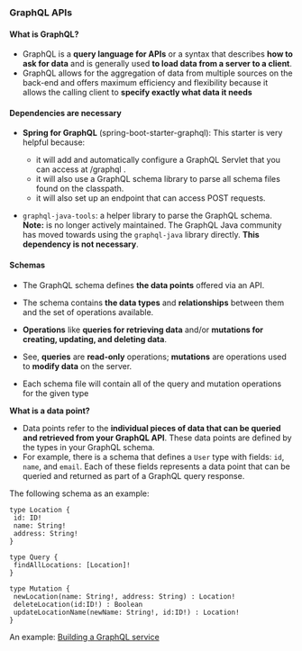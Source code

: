 ### GraphQL APIs

#### What is GraphQL?

- GraphQL is a **query language for APIs** or a syntax that describes **how to ask for data** and is generally used **to load data from a server to a client**.
- GraphQL allows for the aggregation of data from multiple sources on the back-end and offers maximum efficiency and flexibility because it allows the calling client to **specify exactly what data it needs**

#### Dependencies are necessary

- **Spring for GraphQL** (spring-boot-starter-graphql): This starter is very helpful because:

  - it will add and automatically configure a GraphQL Servlet that you can access at /graphql . 
  - it will also use a GraphQL schema library to parse all schema files found on the classpath. 
  - it will also set up an endpoint that can access POST requests.

- ```graphql-java-tools```: a helper library to parse the GraphQL schema. **Note:** is no longer actively maintained. The GraphQL Java community has moved towards using the ```graphql-java``` library directly. **This dependency is not necessary**.

#### Schemas

- The GraphQL schema defines **the data points** offered via an API. 
- The schema contains **the data types** and **relationships** between them and the set of operations available.
- **Operations** like **queries for retrieving data** and/or **mutations for creating, updating, and deleting data**.
- See, **queries** are **read-only** operations; **mutations** are operations used to **modify data** on the server.

- Each schema file will contain all of the query and mutation operations for the given type

**What is a data point?** 

- Data points refer to the **individual pieces of data that can be queried and retrieved from your GraphQL API**. These data points are defined by the types in your GraphQL schema.
- For example, there is a schema that defines a ```User``` type with fields: ```id```, ```name```, and ```email```. Each of these fields represents a data point that can be queried and returned as part of a GraphQL query response.

The following schema as an example:

```
type Location {
 id: ID!
 name: String!
 address: String!
}

type Query {
 findAllLocations: [Location]!
}

type Mutation {
 newLocation(name: String!, address: String) : Location!
 deleteLocation(id:ID!) : Boolean
 updateLocationName(newName: String!, id:ID!) : Location!
}
```

An example: [Building a GraphQL service](https://spring.io/guides/gs/graphql-server/)